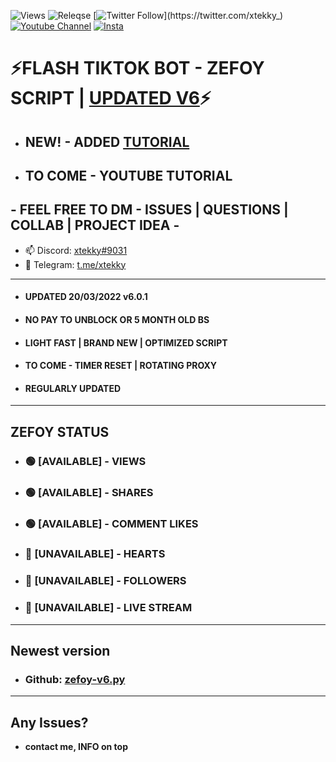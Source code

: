 ![Views](https://img.shields.io/github/commit-activity/y/xtekky/zefoy)
![Releqse](https://img.shields.io/github/v/release/xtekky/zefoy?include_prereleases)
[![Twitter Follow](https://img.shields.io/twitter/follow/_R1bang_.svg?style=social&label=xtekky_)](https://twitter.com/xtekky_) 
[![Youtube Channel](https://img.shields.io/youtube/channel/subscribers/UCVCxigi4I9fTuIxTlM9amtA?style=social)](https://www.youtube.com/channel/UC6JZx44gSD6-X_8xZoTMXUg)
[![Insta](https://img.shields.io/twitter/follow/lol_Cris?label=Instagram&logo=instagram&logoColor=red&style=social)](https://instagram.com/xtekky)
# ⚡FLASH TIKTOK BOT - ZEFOY SCRIPT | [UPDATED V6](https://github.com/xtekky/zefoy/tree/main/bots)⚡
- ## NEW! - ADDED [TUTORIAL](https://github.com/xtekky/zefoy/blob/main/TUTORIAL.md)
- ## TO COME - YOUTUBE TUTORIAL
## - FEEL FREE TO DM - ISSUES | QUESTIONS | COLLAB | PROJECT IDEA -
- 📫 Discord: [xtekky#9031](https://discord.gg/)
- 📲 Telegram: [t.me/xtekky](https://t.me/xtekky)
----
- #### UPDATED 20/03/2022 v6.0.1
- #### NO PAY TO UNBLOCK OR 5 MONTH OLD BS
- #### LIGHT FAST | BRAND NEW | OPTIMIZED SCRIPT
- #### TO COME -  TIMER RESET | ROTATING PROXY
- #### REGULARLY UPDATED
----
## ZEFOY STATUS
- ### 🟢 [AVAILABLE]  - VIEWS           
- ### 🟢 [AVAILABLE] - SHARES         
- ### 🟢 [AVAILABLE] - COMMENT LIKES  
- ### 🔴 [UNAVAILABLE] - HEARTS         
- ### 🔴 [UNAVAILABLE] - FOLLOWERS       
- ### 🔴 [UNAVAILABLE] - LIVE STREAM     

----
## Newest version
- ### Github: [zefoy-v6.py](https://github.com/xtekky/zefoy/blob/main/bots/zefoy-v6.py)
_______
## Any Issues?
- **contact me, INFO on top**

